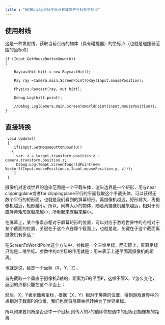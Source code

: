 ```yaml
---
title : "解决Unity鼠标坐标点转成世界坐标系坐标点"
---
```


## 使用射线

这是一种发射线，获取当前点击的物体（具有碰撞器）的坐标点（也就是碰撞器范围的坐标点）

```
if (Input.GetMouseButtonDown(0))
{

    RaycastHit hitt = new RaycastHit();

    Ray ray =Camera.main.ScreenPointToRay(Input.mousePosition);

    Physics.Raycast(ray, out hitt);

    Debug.Log(hitt.point);

    //Debug.Log(Camera.main.ScreenToWorldPoint(Input.mousePosition));
}
```

## 直接转换

```
 void Update()
 {
  	if(Input.GetMouseButtonDown(0))
   {    
     var  z = target.transform.position.z - camera.transform.position.z;
     Debug.Log(TempC.ScreenToWorldPoint(new Vector3(Input.mousePosition.x,Input.mousePosition.y, z)));
    }
 }
```

摄像机对游戏世界的渲染范围是一个平截头体，渲染边界是一个矩形，用与near clippingplane或者far clippingplane平行的平面截取这个平截头体，可以获得无数个平行的矩形面，也就是我们看到的屏幕矩形。离摄像机越远，矩形越大，离摄像机越近，矩形越小。所以，同样大小的物体，随着离摄像机越来越远，相对于对应屏幕矩形就越来越小，所看起来就越来越小。

在屏幕上，某个像素点相对于屏幕矩形的位置，可以对应于游戏世界中的点相对于某个截面的位置，关键在于这个点在哪个截面上，也就是说，关键在于这个截面离摄像机有多远！

在ScreenToWorldPoint这个方法中，参数是一个三维坐标，而实际上，屏幕坐标只能是二维坐标。参数中的z坐标的作用就是：用来表示上述平面离摄像机的距离。

也就是说，给定一个坐标（X，Y，Z），

首先截取一个垂直于摄像机Z轴的，距离为Z的平面P，这样不管X，Y怎么变化，返回的点都只能在这个平面上；

然后，X，Y表示像素坐标，根据（X，Y）相对于屏幕的位置，得到游戏世界中的点相对于截面P的位置，我们也就将屏幕坐标转换为了世界坐标。

所以如果要判断是否点中一个目标,则传入的z的值即你想选中的目标到摄像机的距离